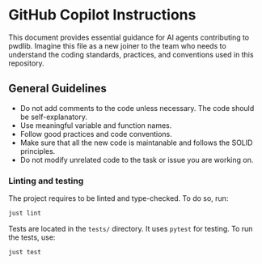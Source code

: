 # GitHub Copilot Instructions

This document provides essential guidance for AI agents contributing to pwdlib. Imagine this file as a new joiner to the team who needs to understand the coding standards, practices, and conventions used in this repository.

## General Guidelines

- Do not add comments to the code unless necessary. The code should be self-explanatory.
- Use meaningful variable and function names.
- Follow good practices and code conventions.
- Make sure that all the new code is maintanable and follows the SOLID principles.
- Do not modify unrelated code to the task or issue you are working on.

### Linting and testing

The project requires to be linted and type-checked. To do so, run:

```bash
just lint
```

Tests are located in the `tests/` directory. It uses `pytest` for testing. To run the tests, use:

```bash
just test
```
